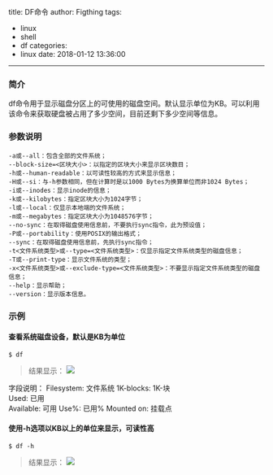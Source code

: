 title: DF命令
author: Figthing
tags:
  - linux
  - shell
  - df
categories:
  - linux
date: 2018-01-12 13:36:00
---
### 简介

df命令用于显示磁盘分区上的可使用的磁盘空间。默认显示单位为KB。可以利用该命令来获取硬盘被占用了多少空间，目前还剩下多少空间等信息。

### 参数说明

```shell
-a或--all：包含全部的文件系统；
--block-size=<区块大小>：以指定的区块大小来显示区块数目；
-h或--human-readable：以可读性较高的方式来显示信息；
-H或--si：与-h参数相同，但在计算时是以1000 Bytes为换算单位而非1024 Bytes；
-i或--inodes：显示inode的信息；
-k或--kilobytes：指定区块大小为1024字节；
-l或--local：仅显示本地端的文件系统；
-m或--megabytes：指定区块大小为1048576字节；
--no-sync：在取得磁盘使用信息前，不要执行sync指令，此为预设值；
-P或--portability：使用POSIX的输出格式；
--sync：在取得磁盘使用信息前，先执行sync指令；
-t<文件系统类型>或--type=<文件系统类型>：仅显示指定文件系统类型的磁盘信息；
-T或--print-type：显示文件系统的类型；
-x<文件系统类型>或--exclude-type=<文件系统类型>：不要显示指定文件系统类型的磁盘信息；
--help：显示帮助；
--version：显示版本信息。
```

<!--more-->

### 示例

#### 查看系统磁盘设备，默认是KB为单位

```shell
$ df
```

> 结果显示：
![](http://zhouqi-blog.oss-cn-shenzhen.aliyuncs.com/img/linux/4.png)

> 
字段说明：
Filesystem:		文件系统
1K-blocks:		1K-块        
Used:			已用     
Available:		可用 
Use%:			已用% 
Mounted on:		挂载点


#### 使用-h选项以KB以上的单位来显示，可读性高

```shell
$ df -h
```

> 结果显示：
![](http://zhouqi-blog.oss-cn-shenzhen.aliyuncs.com/img/linux/5.png)